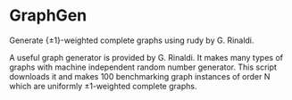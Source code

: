 # GraphGen
Generate {±1}-weighted complete graphs using rudy by G. Rinaldi.

A useful graph generator is provided by G. Rinaldi. 
It makes many types of graphs with machine independent random number generator.
This script downloads it and makes 100 benchmarking graph instances of order N which are uniformly ±1-weighted complete graphs.
